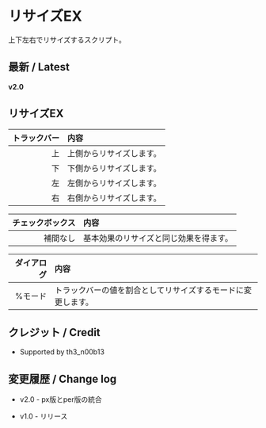 # リサイズEX

上下左右でリサイズするスクリプト。


## 最新 / Latest

**v2.0**

## リサイズEX

| トラックバー | 内容 |
| -: | :- |
| 上 | 上側からリサイズします。 |
| 下 | 下側からリサイズします。 |
| 左 | 左側からリサイズします。 |
| 右 | 右側からリサイズします。 |

| チェックボックス | 内容 |
| -: | :- |
| 補間なし | 基本効果のリサイズと同じ効果を得ます。 |

| ダイアログ | 内容 |
| -: | :- |
| %モード | トラックバーの値を割合としてリサイズするモードに変更します。 |


## クレジット / Credit

- Supported by th3_n00b13

## 変更履歴 / Change log

- v2.0 - px版とper版の統合

- v1.0 - リリース

